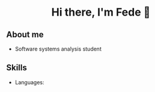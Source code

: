 <h1 align="center">Hi there, I'm Fede 👋</h1>

<!--
**federodriguez03/federodriguez03** is a ✨ _special_ ✨ repository because its `README.md` (this file) appears on your GitHub profile.

Here are some ideas to get you started:

- 🔭 I’m currently working on ...
- 🌱 I’m currently learning ...
- 👯 I’m looking to collaborate on ...
- 🤔 I’m looking for help with ...
- 💬 Ask me about ...
- 📫 How to reach me: ...
- 😄 Pronouns: ...
- ⚡ Fun fact: ...
-->
<h2> About me </h2>
<ul>
  <li> Software systems analysis student </li>
</ul>

<h2> Skills </h2>

<ul> 
  <li> Languages: </li>
  
</ul>
